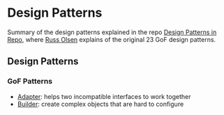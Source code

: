 # Design Patterns

Summary of the design patterns explained in the repo [Design Patterns in Repo](http://designpatternsinruby.com/), where [Russ Olsen](http://russolsen.com/) explains of the original 23 GoF design patterns. 
 
## Design Patterns   

### GoF Patterns   

* [Adapter](): helps two incompatible interfaces to work together
*  [Builder](): create complex objects that are hard to configure
  
 









